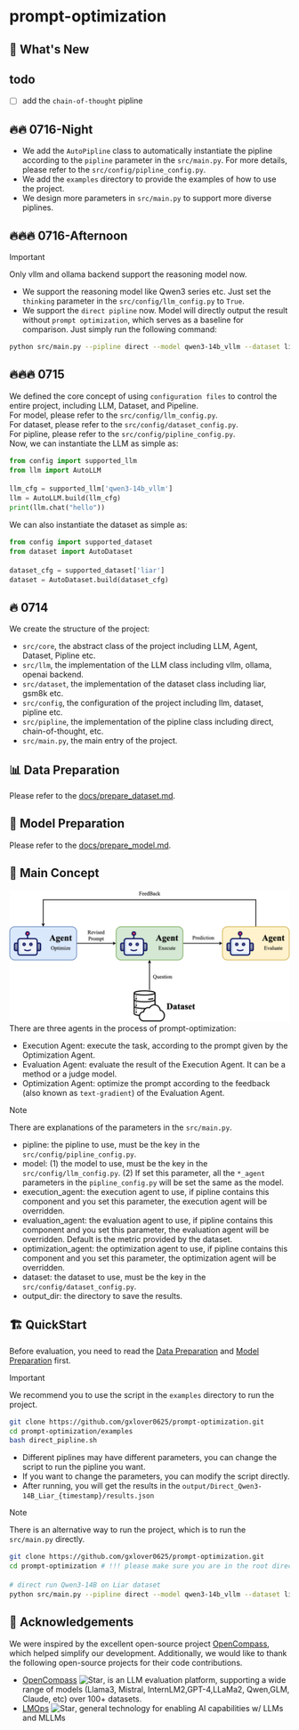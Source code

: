 # prompt-optimization



## 🚀 What's New
## todo
- [ ] add the `chain-of-thought` pipline
## 🔥🔥 0716-Night
- We add the `AutoPipline` class to automatically instantiate the pipline according to the `pipline` parameter in the `src/main.py`. For more details, please refer to the `src/config/pipline_config.py`.
- We add the `examples` directory to provide the examples of how to use the project.
- We design more parameters in `src/main.py` to support more diverse piplines.

## 🔥🔥🔥 0716-Afternoon
> [!IMPORTANT]
> Only vllm and ollama backend support the reasoning model now.
- We support the reasoning model like Qwen3 series etc. Just set the `thinking` parameter in the `src/config/llm_config.py` to `True`.
- We support the `direct pipline` now. Model will directly output the result without `prompt optimization`, which serves as a baseline for comparison.
Just simply run the following command:
```bash
python src/main.py --pipline direct --model qwen3-14b_vllm --dataset liar --output_dir ./output
```

## 🔥🔥🔥 0715
We defined the core concept of using `configuration files` to control the entire project, including LLM, Dataset, and Pipeline.  
For model, please refer to the `src/config/llm_config.py`.  
For dataset, please refer to the `src/config/dataset_config.py`.  
For pipline, please refer to the `src/config/pipline_config.py`.  
Now, we can instantiate the LLM as simple as:
```python
from config import supported_llm
from llm import AutoLLM

llm_cfg = supported_llm['qwen3-14b_vllm']
llm = AutoLLM.build(llm_cfg)
print(llm.chat("hello"))
```
We can also instantiate the dataset as simple as:
```python
from config import supported_dataset
from dataset import AutoDataset

dataset_cfg = supported_dataset['liar']
dataset = AutoDataset.build(dataset_cfg)
```

## 🔥 0714
We create the structure of the project:
- `src/core`, the abstract class of the project including LLM, Agent, Dataset, Pipline etc.
- `src/llm`, the implementation of the LLM class including vllm, ollama, openai backend.
- `src/dataset`, the implementation of the dataset class including liar, gsm8k etc.
- `src/config`, the configuration of the project including llm, dataset, pipline etc.
- `src/pipline`, the implementation of the pipline class including direct, chain-of-thought, etc.
- `src/main.py`, the main entry of the project.


## 📊 Data Preparation
Please refer to the [docs/prepare_dataset.md](docs/prepare_dataset.md).

## 📖 Model Preparation
Please refer to the [docs/prepare_model.md](docs/prepare_model.md).

## 📝 Main Concept
![main_concept](assets/multi-agent.png)
There are three agents in the process of prompt-optimization:
- Execution Agent: execute the task, according to the prompt given by the Optimization Agent.
- Evaluation Agent: evaluate the result of the Execution Agent. It can be a method or a judge model.
- Optimization Agent: optimize the prompt according to the feedback (also known as `text-gradient`) of the Evaluation Agent.

> [!NOTE]
> There are explanations of the parameters in the `src/main.py`.
- pipline: the pipline to use, must be the key in the `src/config/pipline_config.py`.
- model: (1) the model to use, must be the key in the `src/config/llm_config.py`. (2) If set this parameter, all the `*_agent` parameters in the `pipline_config.py` will be set the same as the model.
- execution_agent: the execution agent to use, if pipline contains this component and you set this parameter, the execution agent will be overridden.
- evaluation_agent: the evaluation agent to use, if pipline contains this component and you set this parameter, the evaluation agent will be overridden. Default is the metric provided by the dataset.
- optimization_agent: the optimization agent to use, if pipline contains this component and you set this parameter, the optimization agent will be overridden.
- dataset: the dataset to use, must be the key in the `src/config/dataset_config.py`.
- output_dir: the directory to save the results.

## 🏗️ ️QuickStart
Before evaluation, you need to read the [Data Preparation](#-data-preparation) and [Model Preparation](#-model-preparation) first.
> [!IMPORTANT]
> We recommend you to use the script in the `examples` directory to run the project.
```bash
git clone https://github.com/gxlover0625/prompt-optimization.git
cd prompt-optimization/examples
bash direct_pipline.sh
```
- Different piplines may have different parameters, you can change the script to run the pipline you want.  
- If you want to change the parameters, you can modify the script directly.
- After running, you will get the results in the `output/Direct_Qwen3-14B_Liar_{timestamp}/results.json`
> [!NOTE]
> There is an alternative way to run the project, which is to run the `src/main.py` directly.
```bash
git clone https://github.com/gxlover0625/prompt-optimization.git
cd prompt-optimization # !!! please make sure you are in the root directory of the project

# direct run Qwen3-14B on Liar dataset
python src/main.py --pipline direct --model qwen3-14b_vllm --dataset liar --output_dir ./output
```

## 🤝 Acknowledgements
We were inspired by the excellent open-source project [OpenCompass](https://github.com/open-compass/opencompass), which helped simplify our development. Additionally, we would like to thank the following open-source projects for their code contributions.
- [OpenCompass](https://github.com/open-compass/opencompass) ![Star](https://img.shields.io/github/stars/open-compass/opencompass.svg?style=social&label=Star), is an LLM evaluation platform, supporting a wide range of models (Llama3, Mistral, InternLM2,GPT-4,LLaMa2, Qwen,GLM, Claude, etc) over 100+ datasets.
- [LMOps](https://github.com/microsoft/LMOps) ![Star](https://img.shields.io/github/stars/microsoft/LMOps.svg?style=social&label=Star), general technology for enabling AI capabilities w/ LLMs and MLLMs